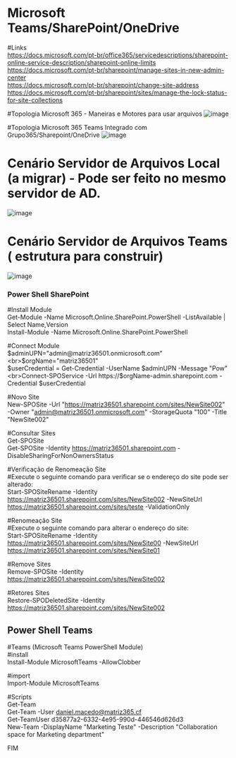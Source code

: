 # Microsoft Teams/SharePoint/OneDrive

#Links
<br>https://docs.microsoft.com/pt-br/office365/servicedescriptions/sharepoint-online-service-description/sharepoint-online-limits
<br>https://docs.microsoft.com/pt-br/sharepoint/manage-sites-in-new-admin-center
<br>https://docs.microsoft.com/pt-br/sharepoint/change-site-address
<br>https://docs.microsoft.com/pt-br/sharepoint/sites/manage-the-lock-status-for-site-collections

#Topologia Microsoft 365 - Maneiras e Motores para usar arquivos
![image](https://user-images.githubusercontent.com/49683486/174495306-8bb06c5a-251e-486b-b59c-b42ac50bc303.png)

#Topologia Microsoft 365 Teams Integrado com Grupo365/Sharepoint/OneDrive
![image](https://user-images.githubusercontent.com/49683486/173991028-5e3086b7-afbc-4774-9a76-42fc67271270.png)

# Cenário Servidor de Arquivos Local (a migrar) - Pode ser feito no mesmo servidor de AD.
![image](https://user-images.githubusercontent.com/49683486/173991154-a17a133d-c825-4b09-9a8a-302f5ba36fee.png)

# Cenário Servidor de Arquivos Teams ( estrutura para construir)
  
![image](https://user-images.githubusercontent.com/49683486/173991397-794bba32-b4f0-40b6-9ecb-45e8b16fc494.png)

### Power Shell SharePoint ###

#Install Module 
<br>Get-Module -Name Microsoft.Online.SharePoint.PowerShell -ListAvailable | Select Name,Version
<br>Install-Module -Name Microsoft.Online.SharePoint.PowerShell

#Connect Module 
<br>$adminUPN="admin@matriz36501.onmicrosoft.com"
<br>$orgName="matriz36501"
<br>$userCredential = Get-Credential -UserName $adminUPN -Message "Pow"
<br>Connect-SPOService -Url https://$orgName-admin.sharepoint.com -Credential $userCredential

#Novo Site
<br>New-SPOSite -Url "https://matriz36501.sharepoint.com/sites/NewSite002" -Owner "admin@matriz36501.onmicrosoft.com" -StorageQuota "100" -Title "NewSite002"

#Consultar Sites
<br>Get-SPOSite
<br>Get-SPOSite -Identity https://matriz36501.sharepoint.com -DisableSharingForNonOwnersStatus

#Verificação de Renomeação Site
<br>#Execute o seguinte comando para verificar se o endereço do site pode ser alterado:
<br>Start-SPOSiteRename -Identity https://matriz36501.sharepoint.com/sites/NewSite002 -NewSiteUrl https://matriz36501.sharepoint.com/sites/teste  -ValidationOnly

#Renomeação Site
<br>#Execute o seguinte comando para alterar o endereço do site:
<br>Start-SPOSiteRename -Identity https://matriz36501.sharepoint.com/sites/NewSite00 -NewSiteUrl https://matriz36501.sharepoint.com/sites/NewSite01 

#Remove Sites
<br>Remove-SPOSite -Identity https://matriz36501.sharepoint.com/sites/NewSite002

#Retores Sites
<br>Restore-SPODeletedSite -Identity https://matriz36501.sharepoint.com/sites/NewSite002

## Power Shell Teams ## 

#Teams (Microsoft Teams PowerShell Module)
<br>#install
<br>Install-Module MicrosoftTeams -AllowClobber

#import
<br>Import-Module MicrosoftTeams

#Scripts
<br>Get-Team 
<br>Get-Team -User daniel.macedo@matriz365.cf
<br>Get-TeamUser d35877a2-6332-4e95-990d-446546d626d3
<br>New-Team -DisplayName "Marketing Teste" -Description "Collaboration space for Marketing department"

FIM
